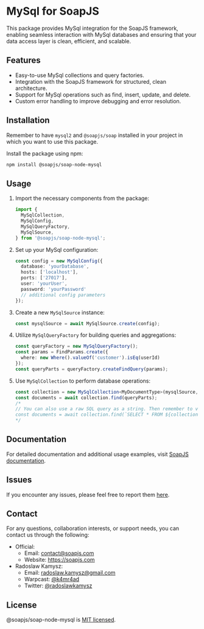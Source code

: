 # MySql for SoapJS

This package provides MySql integration for the SoapJS framework, enabling seamless interaction with MySql databases and ensuring that your data access layer is clean, efficient, and scalable.

## Features

- Easy-to-use MySql collections and query factories.
- Integration with the SoapJS framework for structured, clean architecture.
- Support for MySql operations such as find, insert, update, and delete.
- Custom error handling to improve debugging and error resolution.

## Installation

Remember to have `mysql2` and `@soapjs/soap` installed in your project in which you want to use this package.

Install the package using npm:

```bash
npm install @soapjs/soap-node-mysql
```

## Usage

1. Import the necessary components from the package:

   ```typescript
   import {
     MySqlCollection,
     MySqlConfig,
     MySqlQueryFactory,
     MySqlSource,
   } from '@soapjs/soap-node-mysql';
   ```

2. Set up your MySql configuration:

   ```typescript
   const config = new MySqlConfig({
     database: 'yourDatabase',
     hosts: ['localhost'],
     ports: ['27017'],
     user: 'yourUser',
     password: 'yourPassword'
     // additional config parameters
   });
   ```

3. Create a new `MySqlSource` instance:

   ```typescript
   const mysqlSource = await MySqlSource.create(config);
   ```

4. Utilize `MySqlQueryFactory` for building queries and aggregations:

   ```typescript
   const queryFactory = new MySqlQueryFactory();
   const params = FindParams.create({
     where: new Where().valueOf('customer').isEq(userId)
   });
   const queryParts = queryFactory.createFindQuery(params);
   ```

5. Use `MySqlCollection` to perform database operations:

   ```typescript
   const collection = new MySqlCollection<MyDocumentType>(mysqlSource, 'myCollectionName');
   const documents = await collection.find(queryParts);
   /*
   // You can also use a raw SQL query as a string. Then remember to validate this query beforehand
   const documents = await collection.find(`SELECT * FROM ${collection.collectionName} ...`);
   */
   ```

## Documentation

For detailed documentation and additional usage examples, visit [SoapJS documentation](https://docs.soapjs.com).


## Issues
If you encounter any issues, please feel free to report them [here](https://github.com/soapjs/soap/issues/new/choose).

## Contact
For any questions, collaboration interests, or support needs, you can contact us through the following:

- Official:
  - Email: [contact@soapjs.com](mailto:contact@soapjs.com)
  - Website: https://soapjs.com
- Radoslaw Kamysz:
  - Email: [radoslaw.kamysz@gmail.com](mailto:radoslaw.kamysz@gmail.com)
  - Warpcast: [@k4mr4ad](https://warpcast.com/k4mr4ad)
  - Twitter: [@radoslawkamysz](https://x.com/radoslawkamysz)

## License

@soapjs/soap-node-mysql is [MIT licensed](./LICENSE).
